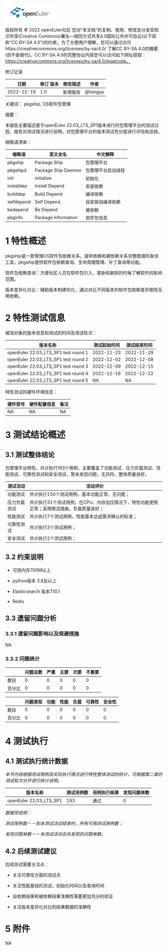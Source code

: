 ![openEuler ico](../../images/openEuler.png)

版权所有 © 2022  openEuler社区
 您对“本文档”的复制、使用、修改及分发受知识共享(Creative Commons)署名—相同方式共享4.0国际公共许可协议(以下简称“CC BY-SA 4.0”)的约束。为了方便用户理解，您可以通过访问https://creativecommons.org/licenses/by-sa/4.0/ 了解CC BY-SA 4.0的概要 (但不是替代)。CC BY-SA 4.0的完整协议内容您可以访问如下网址获取：https://creativecommons.org/licenses/by-sa/4.0/legalcode。

修订记录

| 日期 | 修订   版本 | 修改描述 | 作者 |
| ---- | ----------- | -------- | ---- |
| 2022-12-19     |   1.0          |新增报告        |@liangya      |

 关键词： 
pkgship, OS软件包管理

摘要：

本报告主要描述基于openEuler 22.03_LTS_SP1版本进行的包管理平台的测试过程，报告对测试情况进行说明，对包管理平台的版本测试充分度进行评估和总结。

缩略语清单：

| 缩略语 | 英文全名 | 中文解释 |
| ------ | -------- | -------- |
| pkgship       |Package Ship          |包管理平台          |
| pkgshipd       |Package Ship Daemon          |包管理平台启动线程          |
| init|initialize|初始化|
| installdep|Install Depend|安装依赖|
| builddep|Build Depend|编译依赖|
| selfdepend|Self Depend|自安装自编译依赖|
| bedepend|Be Depend|被依赖|
| pkginfo|Package Information|软件包信息|

# 1     特性概述

pkgship是一款管理OS软件包依赖关系，提供依赖和被依赖关系完整图谱的查询工具，pkgship提供软件包依赖查询、生命周期管理、补丁查询等功能。

软件包依赖查询：方便社区人员在软件包引入、更新和删除的时候了解软件的影响范围。

版本差异化对比：辅助版本构建优化，通过对比不同版本的软件包依赖差异剔除无用依赖。


# 2     特性测试信息

被测对象的版本信息和测试的时间及测试轮次：

| 版本名称 | 测试起始时间 | 测试结束时间 |
| -------- | ------------ | ------------ |
|openEuler 22.03_LTS_SP1 test round 1    |2022-11-23    |2022-11-29            |
|openEuler 22.03_LTS_SP1 test round 2    |2022-12-02    |2022-12-08            |
|openEuler 22.03_LTS_SP1 test round 3    |2022-12-09    |2022-12-15            |
|openEuler 22.03_LTS_SP1 test round 4    |2022-12-16    |2022-12-22            |
|openEuler 22.03_LTS_SP1 test round 5    |NA   |NA              |

特性测试的硬件环境信息：

| 硬件型号 | 硬件配置信息 | 备注 |
| -------- | ------------ | ---- |
|  NA        | NA             |NA      |

# 3     测试结论概述

## 3.1   测试整体结论

包管理平台特性，共计执行193个用例，主要覆盖了功能测试、压力负载测试、性能测试、可靠性测试和安全测试，暂未发现问题，无风险，整体质量良好。


| 测试活动 | 活动评价 |
| -------- | -------- |
| 功能测试 | 共计执行150个测试用例，基本功能正常，无问题； |
| 压力负载测试 | 共计执行31个测试用例，在CPU、内存加压情况下，特性功能使用正常；采用限流措施，负载质量良好；|
| 性能测试 | 共计执行7个测试用例，性能基本达成需求确认的标准；|
| 可靠性测试 | 共计执行3个测试用例；|
| 安全测试 | 共计执行2个测试用例；|

## 3.2   约束说明

* 可用内存700M以上

* python版本 3.8及以上

* Elasticsearch 版本7.10.1

* Redis

## 3.3   遗留问题分析

### 3.3.1 遗留问题影响以及规避措施

NA

### 3.3.2 问题统计

|        | 问题总数 | 严重 | 主要 | 次要 | 不重要 |
| ------ | -------- | ---- | ---- | ---- | ------ |
| 数目   | 0  |0| 0 |0     |0       |
| 百分比 |0 |0| 0 | 0  |0    |


|        | 问题类型 | 功能 | 性能 | 负载 | 可靠性 | 安全性 |
| ------ | -------- | ---- | ---- | ---- | ---- | ------ |
| 数目   | 0  |0 |0 |0     |0      |0|
| 百分比 |0 |0|0|0     |0      |0|

# 4     测试执行

## 4.1   测试执行统计数据

*本节内容根据测试用例及实际执行情况进行特性整体测试的统计，可根据第二章的测试轮次分开进行统计说明。*

| 版本名称 | 测试用例数 | 用例执行结果 | 发现问题单数 |
| -------- | ---------- | ------------ | ------------ |
| openEuler 22.03_LTS_SP1  |193  |通过|0|

*数据项说明：*

*测试用例数－－到本测试活动结束时，所有可用测试用例数；*

*发现问题单数－－本测试活动总共发现的问题单数。*

## 4.2   后续测试建议

后续测试需要关注点：

* 关注可靠性方面的测试点

* 关注性能基线的测试，初始化时间以及查询时间

* 自依赖结果和被依赖结果准确性需要更加充分的验证

* 关注版本差异化对比的结果数据的准确性


# 5     附件

NA
